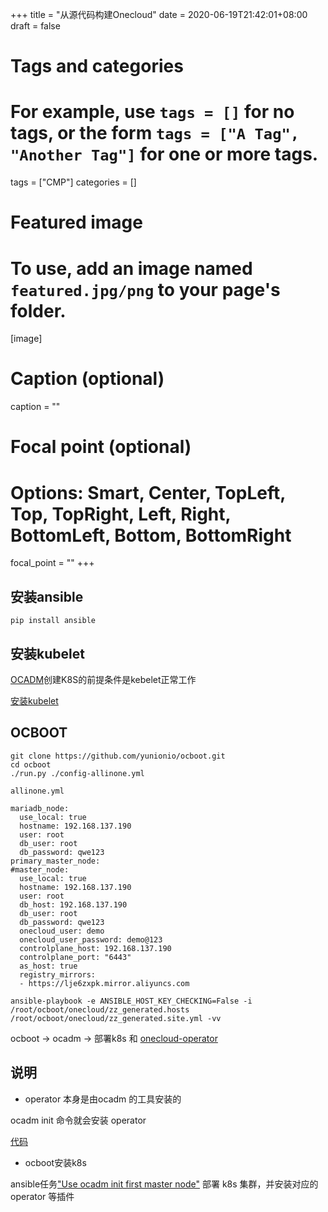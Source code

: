 +++
title = "从源代码构建Onecloud"
date = 2020-06-19T21:42:01+08:00
draft = false

# Tags and categories
# For example, use `tags = []` for no tags, or the form `tags = ["A Tag", "Another Tag"]` for one or more tags.
tags = ["CMP"]
categories = []

# Featured image
# To use, add an image named `featured.jpg/png` to your page's folder. 
[image]
  # Caption (optional)
  caption = ""

  # Focal point (optional)
  # Options: Smart, Center, TopLeft, Top, TopRight, Left, Right, BottomLeft, Bottom, BottomRight
  focal_point = ""
+++

## 安装ansible

```
pip install ansible
```

## 安装kubelet

[OCADM](https://github.com/yunionio/ocadm)创建K8S的前提条件是kebelet正常工作

[安装kubelet](https://wubigo.com/post/kubeadm-note-update/)

## OCBOOT

```
git clone https://github.com/yunionio/ocboot.git
cd ocboot
./run.py ./config-allinone.yml
```

`allinone.yml`

```
mariadb_node:
  use_local: true
  hostname: 192.168.137.190
  user: root
  db_user: root
  db_password: qwe123
primary_master_node:
#master_node:
  use_local: true
  hostname: 192.168.137.190
  user: root
  db_host: 192.168.137.190
  db_user: root
  db_password: qwe123
  onecloud_user: demo
  onecloud_user_password: demo@123
  controlplane_host: 192.168.137.190
  controlplane_port: "6443"
  as_host: true
  registry_mirrors:
  - https://lje6zxpk.mirror.aliyuncs.com
```

```
ansible-playbook -e ANSIBLE_HOST_KEY_CHECKING=False -i /root/ocboot/onecloud/zz_generated.hosts /root/ocboot/onecloud/zz_generated.site.yml -vv

```

ocboot -> ocadm -> 部署k8s 和 [onecloud-operator](https://github.com/yunionio/onecloud-operator/blob/master/docs/intro.md)



## 说明

- operator 本身是由ocadm 的工具安装的

ocadm init 命令就会安装 operator

[代码](https://github.com/yunionio/ocadm/blob/master/pkg/phases/addons/onecloudoperator/template.go)

- ocboot安装k8s

ansible任务["Use ocadm init first master node"](https://github.com/yunionio/ocboot/blob/cc8d3dd2ca5700f146646b9f2083958f600395ec/onecloud/roles/primary-master-node/tasks/main.yml#L74) 部署 k8s 集群，并安装对应的 operator 等插件
